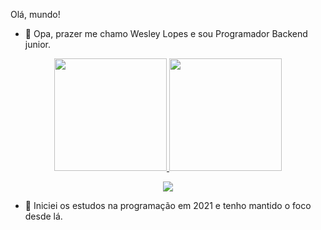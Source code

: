 Olá, mundo!
- 👋 Opa, prazer me chamo Wesley Lopes e sou Programador Backend junior.

<div align="center">
  <a href="https://github.com/Wesley-lopes34">
  <img height="180em" src="https://github-readme-stats.vercel.app/api?username=Wesley-lopes34&show_icons=true&theme=dark&include_all_commits=false"/>
  <img height="180em" src="https://github-readme-stats.vercel.app/api/top-langs/?username=Wesley-lopes34&layout=compact&langs_count=7&theme=dark"/>
</div>

<p align="center">
  <a href="https://skillicons.dev">
    <img src="https://skillicons.dev/icons?i=git,js,postgres,mysql,php,laravel,html,css,vscode" />
  </a>
</p>

- 🌱 Iniciei os estudos na programação em 2021 e tenho mantido o foco desde lá.

<!---
Wesley-Lopes34/Wesley-Lopes34 is a ✨ special ✨ repository because its `README.md` (this file) appears on your GitHub profile.
You can click the Preview link to take a look at your changes.
--->
